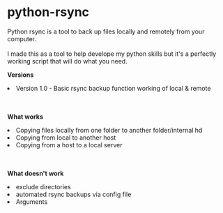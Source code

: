 # python-rsync
Python rsync is a tool to back up files locally and remotely from your computer.
<br>
<br>
I made this as a tool to help develope my python skills but it's a perfectly working script that will do what you need.


<p><b> Versions </b></p>
<p>
<li> Version 1.0 - Basic rsync backup function working of local & remote 
</p>

<br>
<br>
<b> What works </b>
<p> <li> Copying files locally from one folder to another folder/internal hd
<li> Copying from local to another host
<li> Copying from a host to a local server </p>
<br>
<br>
<b> What doesn't work </b>
<p> <li> exclude directories
<li> automated rsync backups via config file
<li> Arguments </p>
<br>




